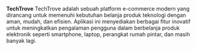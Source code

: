 **TechTrove**
TechTrove adalah sebuah platform e-commerce modern yang dirancang untuk memenuhi kebutuhan belanja produk teknologi dengan aman, mudah, dan efisien. Aplikasi ini menyediakan berbagai fitur inovatif untuk meningkatkan pengalaman pengguna dalam berbelanja produk elektronik seperti smartphone, laptop, perangkat rumah pintar, dan masih banyak lagi.
